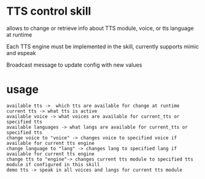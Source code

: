 
# TTS control skill

allows to change or retrieve info about TTS module, voice, or tts language at runtime

Each TTS engine must be implemented in the skill, currently supports mimic and espeak

Broadcast message to update config with new values

# usage

    available tts ->  which tts are available for change at runtime
    current tts -> what tts is active
    available voice -> what voices are available for current_tts or specified tts
    available languages -> what langs are available for current_tts or specified tts
    change voice to "voice" -> changes voice to specified voice if available for current tts engine
    change language to "lang" -> changes lang to specified lang if available for current tts engine
    change tts to "engine"-> changes current tts module to specified tts module if configured in this skill
    demo tts -> speak in all voices and langs for current tts module